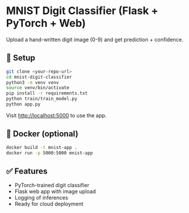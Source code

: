 # MNIST Digit Classifier (Flask + PyTorch + Web)

Upload a hand-written digit image (0-9) and get prediction + confidence.

## 🔧 Setup

```bash
git clone <your-repo-url>
cd mnist-digit-classifier
python3 -m venv venv
source venv/bin/activate
pip install -r requirements.txt
python train/train_model.py
python app.py
```

Visit [http://localhost:5000](http://localhost:5000) to use the app.

## 🐳 Docker (optional)

```bash
docker build -t mnist-app .
docker run -p 5000:5000 mnist-app
```

## ✅ Features
- PyTorch-trained digit classifier
- Flask web app with image upload
- Logging of inferences
- Ready for cloud deployment